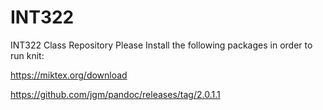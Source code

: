 # INT322
INT322 Class Repository
Please Install the following packages in order to run knit:

https://miktex.org/download

https://github.com/jgm/pandoc/releases/tag/2.0.1.1
